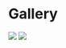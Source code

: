 # Gallery

![](https://user-images.githubusercontent.com/30156531/203967485-8d831e34-46fd-43d5-9674-83e6e11f9cef.png)
![](https://user-images.githubusercontent.com/30156531/203967488-69fc478a-4ef9-4ea1-97c4-3e361bbff2f5.png)